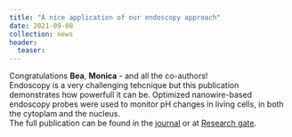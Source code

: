 ```yaml
---
title: "A nice application of our endoscopy approach"
date: 2021-09-08
collection: news
header:
  teaser:
---
```


Congratulations **Bea**, **Monica** - and all the co-authors!
<br>Endoscopy is a very challenging tehcnique but this publication demonstrates how powerfull it can be. Optimized nanowire-based endoscopy probes were used to monitor pH changes in living cells, in both the cytoplam and the nucleus.
<br>
The full publication can be found in the <a href="https://pubs.acs.org/doi/abs/10.1021/acsanm.1c02363"><u>journal</u></a> or at <a href="https://www.researchgate.net/publication/348875076_Gold-Etched_Silver_Nanowire_Endoscopy_Toward_a_Widely_Accessible_Platform_for_Surface-Enhanced_Raman_Scattering-Based_Analysis_in_Living_Cells"><u>Research gate</u></a>.
